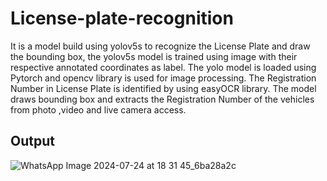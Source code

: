 # License-plate-recognition

It is a model build using yolov5s to recognize the License Plate and draw the bounding box, the yolov5s model is trained using image with their respective annotated coordinates as label. The yolo model is loaded using Pytorch and opencv library is used for image processing. The Registration Number in License Plate is identified by using easyOCR library. The model draws bounding box and extracts the Registration Number of the vehicles from photo ,video and live camera access.
## Output
![WhatsApp Image 2024-07-24 at 18 31 45_6ba28a2c](https://github.com/user-attachments/assets/6c2ac04d-aac4-46e2-8974-e3bd3cd6803b)
